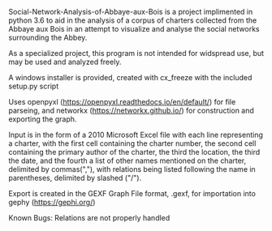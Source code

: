 Social-Network-Analysis-of-Abbaye-aux-Bois is a project implimented in python 3.6 to aid in the analysis 
of a corpus of charters collected from the Abbaye aux Bois in an attempt to visualize and analyse the 
social networks surrounding the Abbey.

As a specialized project, this program is not intended for widspread use, but may be used and analyzed freely.

A windows installer is provided, created with cx_freeze with the included setup.py script

Uses openpyxl (https://openpyxl.readthedocs.io/en/default/) for file parseing, and networkx (https://networkx.github.io/) for construction
and exporting the graph.

Input is in the form of a 2010 Microsoft Excel file with each line representing a charter, with the first cell containing the charter
number, the second cell containing the primary author of the charter, the third the location, the third the date, and the fourth
a list of other names mentioned on the charter, delimited by commas(","), with relations being listed following the name in parentheses,
delimited by slashed ("/").

Export is created in the GEXF Graph File format, .gexf, for importation into gephy (https://gephi.org/)

Known Bugs:
Relations are not properly handled
